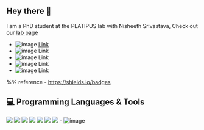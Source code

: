 ## Hey there 👋

I am a PhD student at the PLATIPUS lab with Nisheeth Srivastava, Check out our [lab page](https://www.cgs.iitk.ac.in/user/nsrivast/platipus-lab/)

- ![image](https://github.com/user-attachments/assets/da8d0815-2abc-4154-8d62-bcd7646777a2) [Link](https://www.researchgate.net/profile/Arjun_Mitra3 ) 
- ![image](https://github.com/user-attachments/assets/dac72db8-1ec7-4cdb-ae36-1b2ed5c9d4b5) Link 
- ![image](https://github.com/user-attachments/assets/16a0670f-7990-4934-aba0-de089341ac9f) Link
- ![image](https://github.com/user-attachments/assets/b06e9621-a5fe-4ffc-947c-cad102138dc0) Link
- ![image](https://github.com/user-attachments/assets/0cfb46c8-9efa-4eb6-915f-ae48d24ce963) Link


%% reference - https://shields.io/badges
## 💻 Programming Languages & Tools
![](https://img.shields.io/badge/Code-Python-informational?style=flat&logo=python&logoColor=white&color=c9c9d8)
![](https://img.shields.io/badge/Code-SQL-informational?style=flat&logo=sql&logoColor=white&color=c9c9d8)
![](https://img.shields.io/badge/Code-R_Programming_Language-informational?style=flat&logo=r&logoColor=white&color=c9c9d8)
![](https://img.shields.io/badge/Code-Javascript-informational?style=flat&logo=r&logoColor=white&color=c9c9d8)
![](https://img.shields.io/badge/Tools-Jupyter_Notebook-informational?style=flat&logo=jupyter&logoColor=white&color=c9c9d8)
![](https://img.shields.io/badge/Tools-RStudio-informational?style=flat&logo=rstudio&logoColor=white&color=c9c9d8)
![](https://img.shields.io/badge/Tools-Gamemaker_Studio-informational?style=flat&logo=rstudio&logoColor=white&color=c9c9d8) - ![image](https://github.com/user-attachments/assets/3a152d12-6ae3-4cf9-b0cf-f6f525096ac4)
